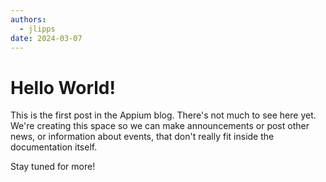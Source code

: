 ```yaml
---
authors:
  - jlipps
date: 2024-03-07
---
```


# Hello World!

This is the first post in the Appium blog. There's not much to see here yet. We're creating this
space so we can make announcements or post other news, or information about events, that don't
really fit inside the documentation itself.

<!-- more -->

Stay tuned for more!
